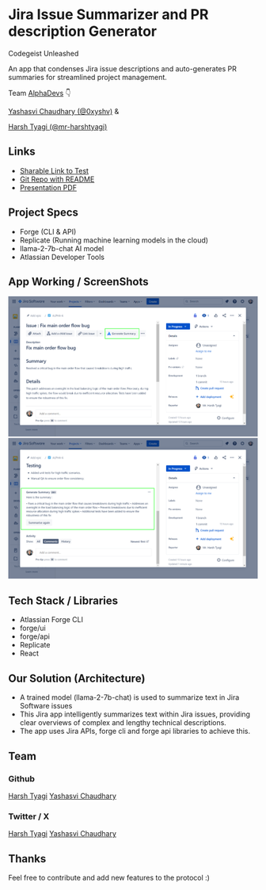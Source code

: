 # Jira Issue Summarizer and PR description Generator

Codegeist Unleashed

An app that condenses Jira issue descriptions and auto-generates PR summaries for streamlined project management.

Team [AlphaDevs](https://alphadevs.dev) 👇

[Yashasvi Chaudhary (@0xyshv)](https://github.com/0xyshv) &

[Harsh Tyagi (@mr-harshtyagi)](https://github.com/mr-harshtyagi)

## Links

- [Sharable Link to Test]()
- [Git Repo with README](https://github.com/0xAlphaDevs/Atlassian-Forge-Jira-Summarizer)
- [Presentation PDF](https://docs.google.com/presentation/d/1G5A6KI3aJJHsoXeOX3pojxewDNjXoukKFlrTfrxFLIQ)

## Project Specs

- Forge (CLI & API)
- Replicate (Running machine learning models in the cloud)
- llama-2-7b-chat AI model
- Atlassian Developer Tools

## App Working / ScreenShots

![image](/public/screenshots/1.png)
![image](/public/screenshots/2.png)

## Tech Stack / Libraries

- Atlassian Forge CLI
- forge/ui
- forge/api
- Replicate
- React

## Our Solution (Architecture)

- A trained model (llama-2-7b-chat) is used to summarize text in Jira Software issues
- This Jira app intelligently summarizes text within Jira issues, providing clear overviews of complex and lengthy technical descriptions.
- The app uses Jira APIs, forge cli and forge api libraries to achieve this.

## Team

### Github

[Harsh Tyagi](https://github.com/mr-harshtyagi)
[Yashasvi Chaudhary](https://github.com/0xyshv)

### Twitter / X

[Harsh Tyagi](https://twitter.com/mr_harshtyagi)
[Yashasvi Chaudhary](https://twitter.com/0xyshv)

## Thanks

Feel free to contribute and add new features to the protocol :)
